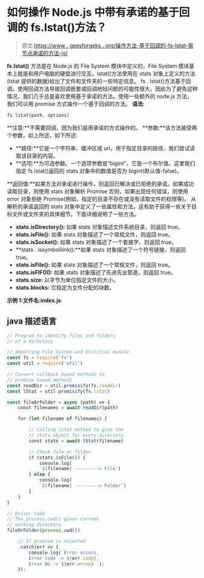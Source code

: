 # 如何操作 Node.js 中带有承诺的基于回调的 fs.lstat()方法？

> 原文:[https://www . geesforgeks . org/操作方法-基于回调的-fs-lstat-带节点承诺的方法-js/](https://www.geeksforgeeks.org/how-to-operate-callback-based-fs-lstat-method-with-promises-in-node-js/)

**fs.lstat()** 方法是在 Node.js 的 File System 模块中定义的，File System 模块基本上就是和用户电脑的硬盘进行交互。lstat()方法使用在 stats 对象上定义的方法(lstat 提供的数据)给出了文件和文件夹的一些特定信息。
fs . lstat()方法基于回调。使用回调方法导致回调嵌套或回调地狱问题的可能性很大。因此为了避免这种情况，我们几乎总是喜欢使用基于承诺的方法。使用一些额外的 node.js 方法，我们可以用 promise 方式操作一个基于回调的方法。
**语法:**

```js
fs.lstat(path, options)
```

**注意:**不需要回调，因为我们是用承诺的方式操作的。
**参数:**该方法接受两个参数，如上所述，如下所述:

*   **路径:**它是一个字符串、缓冲区或 url，用于指定目录的路径，我们尝试读取该目录的内容。
*   **选项:**为可选参数。一个选项参数是“bigint”，它是一个布尔值。这里我们指定 fs.lstat()返回的 stats 对象中的数值是否为 bigint(默认值-false)。

**返回值:**如果方法对承诺进行操作，则返回已解决或已拒绝的承诺。如果成功读取目录，则使用 stats 对象解析 Promise 否则，如果出现任何错误，则使用 error 对象拒绝 Promise(例如，指定的目录不存在或没有读取文件的权限等)。
从解析的承诺返回的 stats 对象中定义了一些属性和方法，这有助于获得一些关于目标文件或文件夹的具体细节。下面详细说明了一些方法。

*   **stats.isDirectory():** 如果 stats 对象描述文件系统目录，则返回 true。
*   **stats.isFile():** 如果 stats 对象描述了一个常规文件，则返回 true。
*   **stats.isSocket():** 如果 stats 对象描述了一个套接字，则返回 true。
*   **stats . issymbolilink():**如果 stats 对象描述了一个符号链接，则返回 true。
*   **stats.isFile():** 如果 stats 对象描述了一个常规文件，则返回 true。
*   **stats.isFIFO():** 如果 stats 对象描述了先进先出管道，则返回 true。
*   **stats.size:** 以字节为单位指定文件的大小。
*   **stats.blocks:** 它指定为文件分配的块数。

**示例 1:文件名:index.js**

## java 描述语言

```js
// Program to identify files and folders
// of a directory

// Importing File System and Utilities module
const fs = require('fs')
const util = require('util')

// Convert callback based methods to
// promise based methods
const readDir = util.promisify(fs.readdir)
const lStat = util.promisify(fs.lstat)

const fileOrFolder = async (path) => {
    const filenames = await readDir(path)

    for (let filename of filenames) {

        // Calling lstat method to give the
        // stats object for every directory
        const stats = await lStat(filename)

        // Check file or folder
        if (stats.isFile()) {
            console.log(
            `${filename} ---------> File`)
        } else {
            console.log(
            `${filename} ---------> Folder`)
        }
    }
}

// Driver code
// The process.cwd() gives current
// working directory
fileOrFolder(process.cwd())

    // If promise is rejected
    .catch(err => {
        console.log(`Error occurs,
        Error code -> ${err.code},
        Error No -> ${err.errno} `);
    });
```